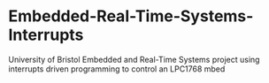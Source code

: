 # Embedded-Real-Time-Systems-Interrupts
University of Bristol Embedded and Real-Time Systems project using interrupts driven programming to control an LPC1768 mbed
